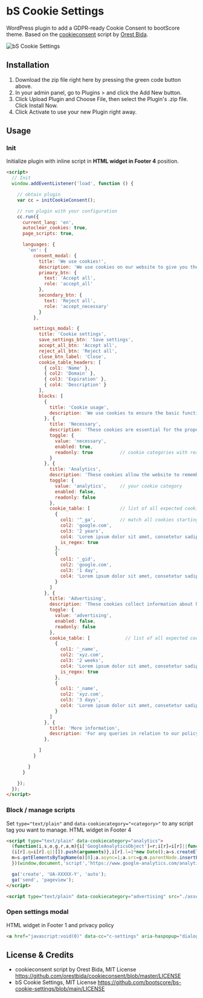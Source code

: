 # bS Cookie Settings

WordPress plugin to add a GDPR-ready Cookie Consent to bootScore theme. Based on the [cookieconsent](https://orestbida.com/demo-projects/cookieconsent/) script by [Orest Bida](https://github.com/orestbida/cookieconsent).

<img src="https://lh3.googleusercontent.com/pw/AM-JKLVzgrDgCd68uGMaxBPYAMYB4wg6cg7orzuNU5sr41XOkGFuxueA9eEgkHRCp1HfoxTghl5giVRdnewa8-Lx7GmDyNeastxvBKpvjRNQ0saP5vspSRGCRP7N0-pLkyJqtcltBR32ZsbWfZjCBvOzvRjIHA=w1200-h954-no" alt="bS Cookie Settings">


## Installation

1. Download the zip file right here by pressing the green code button above.
2. In your admin panel, go to Plugins > and click the Add New button.
3. Click Upload Plugin and Choose File, then select the Plugin's .zip file. Click Install Now.
4. Click Activate to use your new Plugin right away.

## Usage

### Init

Initialize plugin with inline script in **HTML widget in Footer 4** position.

```html
<script>
  // Init
  window.addEventListener('load', function () {

    // obtain plugin
    var cc = initCookieConsent();

    // run plugin with your configuration
    cc.run({
      current_lang: 'en',
      autoclear_cookies: true,
      page_scripts: true,

      languages: {
        'en': {
          consent_modal: {
            title: 'We use cookies!',
            description: 'We use cookies on our website to give you the most relevant experience by remembering your preferences and repeat visits. By clicking “Accept all”, you consent to the use of all the cookies. However, you may visit "Cookie settings" to provide a controlled consent. <a href="javascript:void(0)" data-cc="c-settings" class="cc-link btn-link">Cookie settings</a>',
            primary_btn: {
              text: 'Accept all',
              role: 'accept_all'
            },
            secondary_btn: {
              text: 'Reject all',
              role: 'accept_necessary'
            }
          },

          settings_modal: {
            title: 'Cookie settings',
            save_settings_btn: 'Save settings',
            accept_all_btn: 'Accept all',
            reject_all_btn: 'Reject all',
            close_btn_label: 'Close',
            cookie_table_headers: [
              { col1: 'Name' },
              { col2: 'Domain' },
              { col3: 'Expiration' },
              { col4: 'Description' }
            ],
            blocks: [
              {
                title: 'Cookie usage',
                description: 'We use cookies to ensure the basic functionalities of the website and to enhance your online experience. You can choose for each category to opt-in/out whenever you want. For more details relative to cookies and other sensitive data, please read the full <a href="#yourprivacypolicy" class="cc-link">privacy policy</a>.'
              }, {
                title: 'Necessary',
                description: 'These cookies are essential for the proper functioning of my website. Without these cookies, the website would not work properly',
                toggle: {
                  value: 'necessary',
                  enabled: true,
                  readonly: true          // cookie categories with readonly=true are all treated as "necessary cookies"
                }
              }, {
                title: 'Analytics',
                description: 'These cookies allow the website to remember the choices you have made in the past',
                toggle: {
                  value: 'analytics',     // your cookie category
                  enabled: false,
                  readonly: false
                },
                cookie_table: [           // list of all expected cookies
                  {
                    col1: '^_ga',         // match all cookies starting with "_ga"
                    col2: 'google.com',
                    col3: '2 years',
                    col4: 'Lorem ipsum dolor sit amet, consetetur sadipscing elitr, sed diam nonumy eirmod tempor invidunt ut labore et dolore magna aliquyam erat.',
                    is_regex: true
                  },
                  {
                    col1: '_gid',
                    col2: 'google.com',
                    col3: '1 day',
                    col4: 'Lorem ipsum dolor sit amet, consetetur sadipscing elitr, sed diam nonumy eirmod tempor invidunt ut labore et dolore magna aliquyam erat.',
                  }
                ]
              }, {
                title: 'Advertising',
                description: 'These cookies collect information about how you use the website, which pages you visited and which links you clicked on. All of the data is anonymized and cannot be used to identify you',
                toggle: {
                  value: 'advertising',
                  enabled: false,
                  readonly: false
                },
                cookie_table: [             // list of all expected cookies
                  {
                    col1: '_name',
                    col2: 'xyz.com',
                    col3: '2 weeks',
                    col4: 'Lorem ipsum dolor sit amet, consetetur sadipscing elitr, sed diam nonumy eirmod tempor invidunt ut labore et dolore magna aliquyam erat.',
                    is_regex: true
                  },
                  {
                    col1: '_name',
                    col2: 'xyz.com',
                    col3: '3 days',
                    col4: 'Lorem ipsum dolor sit amet, consetetur sadipscing elitr, sed diam nonumy eirmod tempor invidunt ut labore et dolore magna aliquyam erat.',
                  }
                ]
              }, {
                title: 'More information',
                description: 'For any queries in relation to our policy on cookies and your choices, please <a class="cc-link" href="#yourcontactpage">contact us</a>.',
              },

            ]
          }

        }
      }

    });
  });
</script>

```

### Block / manage scripts

Set `type="text/plain"` and `data-cookiecategory="<category>"` to any script tag you want to manage. HTML widget in Footer 4

```html
<script type="text/plain" data-cookiecategory="analytics">
  (function(i,s,o,g,r,a,m){i['GoogleAnalyticsObject']=r;i[r]=i[r]||function(){
  (i[r].q=i[r].q||[]).push(arguments)},i[r].l=1*new Date();a=s.createElement(o),
  m=s.getElementsByTagName(o)[0];a.async=1;a.src=g;m.parentNode.insertBefore(a,m)
  })(window,document,'script','https://www.google-analytics.com/analytics.js','ga');

  ga('create', 'UA-XXXXX-Y', 'auto');
  ga('send', 'pageview');
</script>

<script type="text/plain" data-cookiecategory="advertising" src="./assets/js/my_custom_script.js" defer></script>

```

### Open settings modal

HTML widget in Footer 1 and privacy policy

```html
<a href="javascript:void(0)" data-cc="c-settings" aria-haspopup="dialog">Cookie settings</a>
```

## License & Credits

- cookieconsent script by Orest Bida, MIT License https://github.com/orestbida/cookieconsent/blob/master/LICENSE
- bS Cookie Settings, MIT License https://github.com/bootscore/bs-cookie-settings/blob/main/LICENSE
